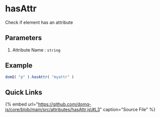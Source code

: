 # hasAttr

Check if element has an attribute

## Parameters

1. Attribute Name : `string`

## Example

```javascript
domQ( "p" ).hasAttr( "myattr" )
```

## Quick Links

{% embed url="https://github.com/domq-js/core/blob/main/src/attributes/hasAttr.js\#L3" caption="Source File" %}





